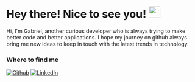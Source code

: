 

<h1>Hey there! Nice to see you! <img src="https://emojis.slackmojis.com/emojis/images/1572027885/6950/blob_wave.png?1572027885" width="30"/></h1>

<p>Hi, I'm Gabriel, another curious developer who is always trying to make better code and better applications. I hope my journey on github always bring me new ideas to keep in touch with the latest trends in technology.</p>

<h3>Where to find me</h3>

<p><a href="https://github.com/gabriel-gn" target="_blank"><img alt="Github" src="https://img.shields.io/badge/GitHub-%2312100E.svg?&style=for-the-badge&logo=Github&logoColor=white" /></a> <a href="https://www.linkedin.com/in/gabriel-gn/" target="_blank"><img alt="LinkedIn" src="https://img.shields.io/badge/linkedin-%230077B5.svg?&style=for-the-badge&logo=linkedin&logoColor=white" /></a>
</p>
